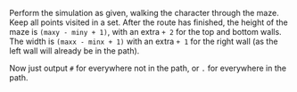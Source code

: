 Perform the simulation as given, walking the character through the maze. Keep all points visited in a set. After the route has finished, the height of the maze is `(maxy - miny + 1)`, with an extra `+ 2` for the top and bottom walls. The width is `(maxx - minx + 1)` with an extra `+ 1` for the right wall (as the left wall will already be in the path).

Now just output `#` for everywhere not in the path, or `.` for everywhere in the path.
